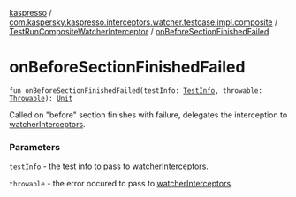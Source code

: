[kaspresso](../../index.md) / [com.kaspersky.kaspresso.interceptors.watcher.testcase.impl.composite](../index.md) / [TestRunCompositeWatcherInterceptor](index.md) / [onBeforeSectionFinishedFailed](./on-before-section-finished-failed.md)

# onBeforeSectionFinishedFailed

`fun onBeforeSectionFinishedFailed(testInfo: `[`TestInfo`](../../com.kaspersky.kaspresso.testcases.models.info/-test-info/index.md)`, throwable: `[`Throwable`](https://kotlinlang.org/api/latest/jvm/stdlib/kotlin/-throwable/index.html)`): `[`Unit`](https://kotlinlang.org/api/latest/jvm/stdlib/kotlin/-unit/index.html)

Called on "before" section finishes with failure, delegates the interception to [watcherInterceptors](#).

### Parameters

`testInfo` - the test info to pass to [watcherInterceptors](#).

`throwable` - the error occured to pass to  [watcherInterceptors](#).